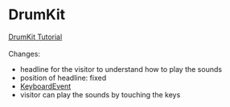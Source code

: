 # DrumKit
<a href="https://www.youtube.com/watch?v=VuN8qwZoego">DrumKit Tutorial</a><br><br>
Changes: <br>
- headline for the visitor to understand how to play the sounds<br>
- position of headline: fixed
- <a href="https://developer.mozilla.org/en-US/docs/Web/API/KeyboardEvent/code">KeyboardEvent</a><br>
- visitor can play the sounds by touching the keys
